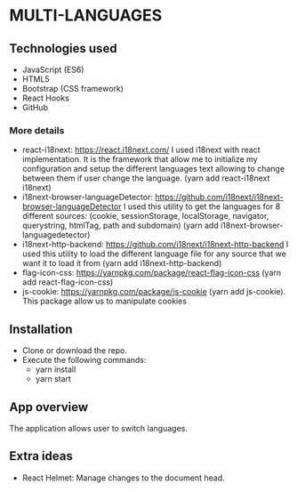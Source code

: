# MULTI-LANGUAGES #
## Technologies used

* JavaScript (ES6)
* HTML5
* Bootstrap (CSS framework)
* React Hooks
* GitHub

### More details
* react-i18next: https://react.i18next.com/ I used i18next with react implementation. It is the framework that allow me to initialize my configuration and setup the different languages text allowing to change between them if user change the language. (yarn add react-i18next i18next)
* i18next-browser-languageDetector: https://github.com/i18next/i18next-browser-languageDetector I used this utility to get the languages for 8 different sources: (cookie, sessionStorage, localStorage, navigator, querystring, htmlTag, path and subdomain) (yarn add i18next-browser-languagedetector)
* i18next-http-backend: https://github.com/i18next/i18next-http-backend I used this utility to load the different language file for any source that we want it to load it from (yarn add  i18next-http-backend) 
* flag-icon-css: https://yarnpkg.com/package/react-flag-icon-css (yarn add react-flag-icon-css)
* js-cookie: https://yarnpkg.com/package/js-cookie (yarn add js-cookie). This package allow us to manipulate cookies
## Installation

* Clone or download the repo.
* Execute the following commands:
   - yarn install
   - yarn start
## App overview
The application allows user to switch languages.
## Extra ideas
- React Helmet: Manage changes to the document head.
